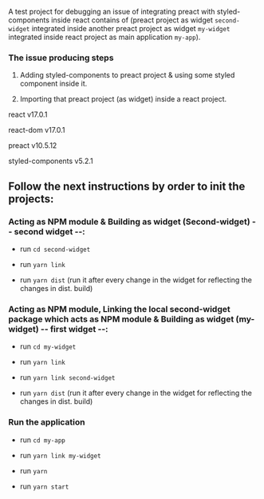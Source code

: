 A test project for debugging an issue of integrating preact with styled-components inside react contains of (preact project as widget `second-widget` integrated inside another preact project as widget `my-widget` integrated inside react project as main application `my-app`).

### The issue producing steps
1. Adding styled-components to preact project & using some styled component inside it.

2. Importing that preact project (as widget) inside a react project.

react v17.0.1

react-dom v17.0.1

preact v10.5.12

styled-components v5.2.1

## Follow the next instructions by order to init the projects:

### Acting as NPM module & Building as widget (Second-widget)  -- second widget --:

- run `cd second-widget`

- run `yarn link`

- run `yarn dist` (run it after every change in the widget for reflecting the changes in dist. build)


### Acting as NPM module, Linking the local second-widget package which acts as NPM module & Building as widget (my-widget) -- first widget --:

- run `cd my-widget`

- run `yarn link`

- run `yarn link second-widget`

- run `yarn dist` (run it after every change in the widget for reflecting the changes in dist. build)

### Run the application

- run `cd my-app`

- run `yarn link my-widget`

- run `yarn`

- run `yarn start`
